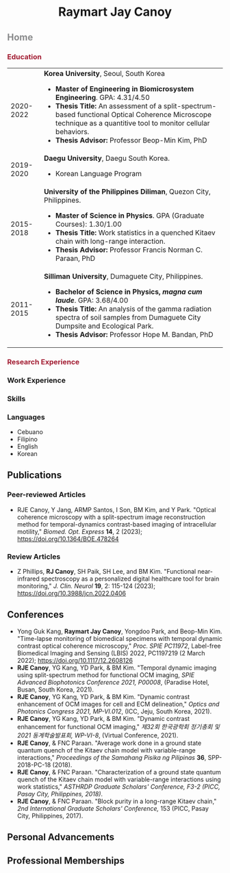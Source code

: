 <body>
<p align='center'>
  <h1 align='center'>
    Raymart Jay Canoy<br>
  </h1>
</p>

<p>
  <h2 style="color: rgb(138,139,140)">
    Home
  </h2>
    <h3 style="color: rgb(163,31,52)">
      Education
    </h3>
      <table>
        <tr>
          <td>2020-2022</td>
          <td><b>Korea University</b>, Seoul, South Korea
          <ul>
            <li><b>Master of Engineering in Biomicrosystem Engineering</b>. GPA: 4.31/4.50</li>
            <li><b>Thesis Title:</b> An assessment of a split-spectrum-based functional Optical Coherence Microscope technique as a quantitive tool to monitor cellular behaviors.</li>
            <li><b>Thesis Advisor:</b> Professor Beop-Min Kim, PhD</li>
          </ul>
          </td>
        </tr>
        <tr>
          <td>2019-2020</td>
          <td><b>Daegu University</b>, Daegu South Korea.
            <ul>
              <li>Korean Language Program</li>
            </ul>
          </td>
        </tr>
        <tr>
          <td>2015-2018</td>
          <td><b>University of the Philippines Diliman</b>, Quezon City, Philippines.
            <ul>
              <li><b>Master of Science in Physics</b>. GPA (Graduate Courses): 1.30/1.00</li>
              <li><b>Thesis Title:</b> Work statistics in a quenched Kitaev chain with long-range interaction.</li>
              <li><b>Thesis Advisor:</b> Professor Francis Norman C. Paraan, PhD</li>
            </ul>
          </td>
        </tr>
        <tr>
          <td>2011-2015</td>
          <td><b>Silliman University</b>, Dumaguete City, Philippines.
            <ul>
              <li><b>Bachelor of Science in Physics, <i>magna cum laude</i></b>. GPA: 3.68/4.00</li>
              <li><b>Thesis Title:</b> An analysis of the gamma radiation spectra of soil samples from Dumaguete City Dumpsite and Ecological Park.</li>
              <li><b>Thesis Advisor:</b> Professor Hope M. Bandan, PhD</li>
            </ul>
          </td>
        </tr>
      </table>
    <h3 style="color: rgb(163,31,52)">
      Research Experience
    </h3>
    <h3>
      Work Experience
    </h3>
    <h3>
      Skills
    </h3>
    <h3>
      Languages
    </h3>
    <ul>
      <li>Cebuano</li>
      <li>Filipino</li>
      <li>English</li>
      <li>Korean</li>
    </ul>
    
</p>

<p>
  <p>
    <h2>
      Publications
    </h2>
    <h3>
      Peer-reviewed Articles
    </h3>
      <ul>
        <li><div><YG Kang, <b>RJE Canoy</b>, Y Jang, ARMP Santos, I Son, BM Kim, and Y Park. "Optical coherence microscopy with a split-spectrum image reconstruction method for temporal-dynamics contrast-based imaging of intracellular motility," <i>Biomed. Opt. Express</i> <b>14</b>, 2 (2023); <a href="https://doi.org/10.1364/BOE.478264">https://doi.org/10.1364/BOE.478264</a></div></li>
      </ul>
  </p>
  <p>
    <h3>
      Review Articles
    </h3>
    <ul>
      <li><div>Z Phillips, <b>RJ Canoy</b>, SH Paik, SH Lee, and BM Kim. "Functional near-infrared spectroscopy as a personalized digital healthcare tool for brain monitoring," <i>J. Clin. Neurol</i> <b>19</b>, 2: 115-124 (2023); <a href="https://doi.org/10.3988/jcn.2022.0406">https://doi.org/10.3988/jcn.2022.0406</a></div></li>
    </ul>
  </p>
</p>

<p>
  <h2>
    Conferences
  </h2>
  <ul>
    <li>Yong Guk Kang, <b>Raymart Jay Canoy</b>, Yongdoo Park, and Beop-Min Kim. "Time-lapse monitoring of biomedical specimens with temporal dynamic contrast optical coherence microscopy," <i>Proc. SPIE PC11972</i>, Label-free Biomedical Imaging and Sensing (LBIS) 2022, PC1197219 (2 March 2022); <a href="https://doi.org/10.1117/12.2608126">https://doi.org/10.1117/12.2608126</a></li>
    <li><b>RJE Canoy</b>, YG Kang, YD Park, & BM Kim. "Temporal dynamic imaging using split-spectrum method for functional OCM imaging, <i>SPIE Advanced Biophotonics Conference 2021, P00008</i>, (Paradise Hotel, Busan, South Korea, 2021).</li>
    <li><b>RJE Canoy</b>, YG Kang, YD Park, & BM Kim. "Dynamic contrast enhancement of OCM images for cell and ECM delineation," <i>Optics and Photonics Congress 2021, MP-VI.012</i>, (ICC, Jeju, South Korea, 2021).</li>
    <li><b>RJE Canoy</b>, YG Kang, YD Park, & BM Kim. "Dynamic contrast enhancement for functional OCM imaging," <i>제32회 한국광학회 정기총회 및 2021 동계학술발표회, WP-VI-8</i>, (Virtual Conference, 2021).</li>
    <li><b>RJE Canoy</b>, & FNC Paraan. "Average work done in a ground state quantum quench of the Kitaev chain model with variable-range interactions," <i>Proceedings of the Samahang Pisika ng Pilipinas</i> <b>36</b>, SPP-2018-PC-18 (2018).</li>
    <li><b>RJE Canoy</b>, & FNC Paraan. "Characterization of a ground state quantum quench of the Kitaev chain model with variable-range interactions using work statistics," <i>ASTHRDP Graduate Scholars' Conference, F3-2 (PICC, Pasay City, Philippines, 2018)</i>.</li>
    <li><b>RJE Canoy</b>, & FNC Paraan. "Block purity in a long-range Kitaev chain," <i>2nd International Graduate Scholars' Conference,</i> 153 (PICC, Pasay City, Philippines, 2017).</li>
  </ul>
</p>        

<p>
  <h2>
    Personal Advancements
  </h2>
</p>

<p>
  <h2>
    Professional Memberships
  </h2>
</p>
</body>
